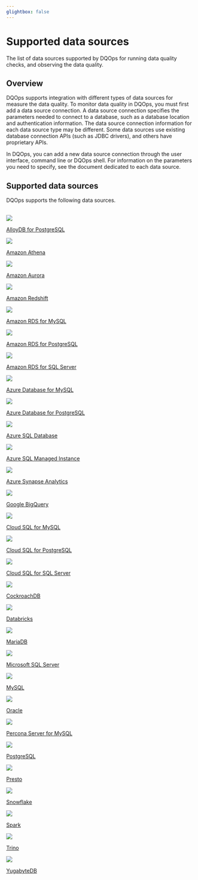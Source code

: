 ```yaml
---
glightbox: false
---
```


# Supported data sources
The list of data sources supported by DQOps for running data quality checks, and observing the data quality.

## Overview 
DQOps supports integration with different types of data sources for measure the data quality.
To monitor data quality in DQOps, you must first add a data
source connection. A data source connection specifies the parameters needed to connect to a database, such as a database
location and authentication information. The data source connection information for each data source type may be different.
Some data sources use existing database connection APIs (such as JDBC drivers), and others have proprietary APIs.

In DQOps, you can add a new data source connection through the user interface, command line or DQOps shell. For information on the 
parameters you need to specify, see the document dedicated to each data source.

## Supported data sources

DQOps supports the following data sources.

<br>

<div class="four-divs-row">

  <a href="./postgresql" class="four-divs-element">
    <img src="https://dqops.com/docs/images/data-sources/alloy-db.svg">
    <p>AlloyDB for PostgreSQL</p>
  </a>

  <a href="./athena" class="four-divs-element">
    <img src="https://dqops.com/docs/images/data-sources/amazon-athena.svg">
    <p>Amazon Athena</p>
  </a>

  <a href="./postgresql" class="four-divs-element">
    <img src="https://dqops.com/docs/images/data-sources/amazon-rds.svg">
    <p>Amazon Aurora</p>
  </a>

  <a href="./redshift" class="four-divs-element">
    <img src="https://dqops.com/docs/images/data-sources/redshift.svg">
    <p>Amazon Redshift</p>
  </a>

  <a href="./mysql" class="four-divs-element">
    <img src="https://dqops.com/docs/images/data-sources/amazon-rds.svg">
    <p>Amazon RDS for MySQL</p>
  </a>

  <a href="./postgresql" class="four-divs-element">
    <img src="https://dqops.com/docs/images/data-sources/amazon-rds.svg">
    <p>Amazon RDS for PostgreSQL</p>
  </a>

  <a href="./sql-server" class="four-divs-element">
    <img src="https://dqops.com/docs/images/data-sources/amazon-rds.svg">
    <p>Amazon RDS for SQL Server</p>
  </a>

  <a href="./mysql" class="four-divs-element">
    <img src="https://dqops.com/docs/images/data-sources/azure-database-mysql.svg">
    <p>Azure Database for MySQL</p>
  </a>

  <a href="./postgresql" class="four-divs-element">
    <img src="https://dqops.com/docs/images/data-sources/azure-database-postgresql.svg">
    <p>Azure Database for PostgreSQL</p>
  </a>

  <a href="./sql-server" class="four-divs-element">
    <img src="https://dqops.com/docs/images/data-sources/azure-sql-database.svg">
    <p>Azure SQL Database</p>
  </a>

  <a href="./sql-server" class="four-divs-element">
    <img src="https://dqops.com/docs/images/data-sources/azure-sql-managed-instance.svg">
    <p>Azure SQL Managed Instance</p>
  </a>

  <a href="./sql-server" class="four-divs-element">
    <img src="https://dqops.com/docs/images/data-sources/azure-synapse-analytics.svg">
    <p>Azure Synapse Analytics</p>
  </a>

  <a href="./bigquery" class="four-divs-element">
    <img src="https://dqops.com/docs/images/data-sources/bigquery.svg">
    <p>Google BigQuery</p>
  </a>

  <a href="./mysql" class="four-divs-element">
    <img src="https://dqops.com/docs/images/data-sources/cloud-sql.svg">
    <p>Cloud SQL for MySQL</p>
  </a>

  <a href="./postgresql" class="four-divs-element">
    <img src="https://dqops.com/docs/images/data-sources/cloud-sql.svg">
    <p>Cloud SQL for PostgreSQL</p>
  </a>

  <a href="./sql-server" class="four-divs-element">
    <img src="https://dqops.com/docs/images/data-sources/cloud-sql.svg">
    <p>Cloud SQL for SQL Server</p>
  </a>

  <a href="./postgresql" class="four-divs-element">
    <img src="https://dqops.com/docs/images/data-sources/cockroach-db.svg">
    <p>CockroachDB</p>
  </a>

  <a href="./databricks" class="four-divs-element">
    <img src="https://dqops.com/docs/images/data-sources/databricks.svg">
    <p>Databricks</p>
  </a>

  <a href="./mysql" class="four-divs-element">
    <img src="https://dqops.com/docs/images/data-sources/maria-db.svg">
    <p>MariaDB</p>
  </a>

  <a href="./sql-server" class="four-divs-element">
    <img src="https://dqops.com/docs/images/data-sources/mssql-server.svg">
    <p>Microsoft SQL Server</p>
  </a>

  <a href="./mysql" class="four-divs-element">
    <img src="https://dqops.com/docs/images/data-sources/mysql.svg">
    <p>MySQL</p>
  </a>

  <a href="./oracle" class="four-divs-element">
    <img src="https://dqops.com/docs/images/data-sources/oracle.svg">
    <p>Oracle</p>
  </a>

  <a href="./mysql" class="four-divs-element">
    <img src="https://dqops.com/docs/images/data-sources/percona-server.svg">
    <p>Percona Server for MySQL</p>
  </a>

  <a href="./postgresql" class="four-divs-element">
    <img src="https://dqops.com/docs/images/data-sources/postgresql.svg">
    <p>PostgreSQL</p>
  </a>

  <a href="./presto" class="four-divs-element">
    <img src="https://dqops.com/docs/images/data-sources/presto.svg">
    <p>Presto</p>
  </a>

  <a href="./snowflake" class="four-divs-element">
    <img src="https://dqops.com/docs/images/data-sources/snowflake.svg">
    <p>Snowflake</p>
  </a>

  <a href="./spark" class="four-divs-element">
    <img src="https://dqops.com/docs/images/data-sources/spark.svg">
    <p>Spark</p>
  </a>

  <a href="./trino" class="four-divs-element">
    <img src="https://dqops.com/docs/images/data-sources/trino.svg">
    <p>Trino</p>
  </a>

  <a href="./postgresql" class="four-divs-element">
    <img src="https://dqops.com/docs/images/data-sources/yugabyte-db.svg">
    <p>YugabyteDB</p>
  </a>

  <div class="four-divs-element"></div>
  <div class="four-divs-element"></div>
  <div class="four-divs-element"></div>

</div>
